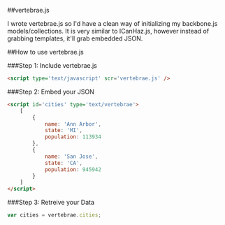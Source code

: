 ##vertebrae.js

I wrote vertebrae.js so I'd have a clean way of initializing my backbone.js models/collections.  It is very similar to ICanHaz.js, however instead of grabbing templates, it'll grab embedded JSON.

##How to use vertebrae.js

###Step 1: Include vertebrae.js

```html
<script type='text/javascript' scr='vertebrae.js' />
```

###Step 2: Embed your JSON

```html
<script id='cities' type='text/vertebrae'>
    [
        {
            name: 'Ann Arbor',
            state: 'MI',
            population: 113934
        },
        {
            name: 'San Jose',
            state: 'CA',
            population: 945942
        }
    ]
</script>
```

###Step 3: Retreive your Data

```javascript
var cities = vertebrae.cities;
```
